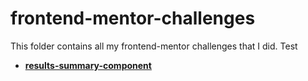 # frontend-mentor-challenges
This folder contains all my frontend-mentor challenges that I did.
Test
* [**results-summary-component**](../results-summary-component-main/index.html)

